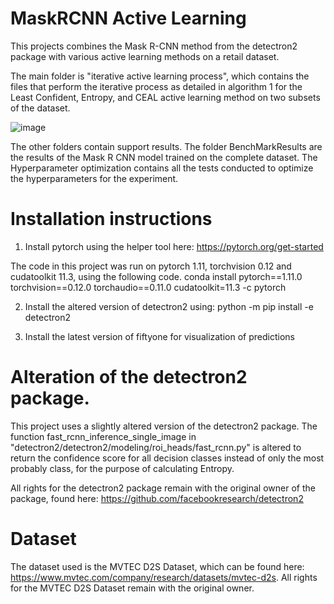 # MaskRCNN Active Learning
 This projects combines the Mask R-CNN method from the detectron2 package with various active learning methods on a retail dataset.

 The main folder is "iterative active learning process", which  contains the files that perform the iterative process as detailed in algorithm 1 for the Least Confident, Entropy, and CEAL active learning method on two subsets of the dataset.
 
![image](https://github.com/griffioens/Retail-Industry-MaskRCNN-and-Active-Learning/assets/91024075/240aacea-fe4f-4904-a622-17dd284732a0)


The other folders contain support results. The folder BenchMarkResults are the results of the Mask R CNN model trained on the complete dataset. The Hyperparameter optimization contains all the tests conducted to optimize the hyperparameters for the experiment. 

# Installation instructions
1. Install pytorch using the helper tool here: https://pytorch.org/get-started

The code in this project was run on pytorch 1.11, torchvision 0.12 and cudatoolkit 11.3, using the following code.
conda install pytorch==1.11.0 torchvision==0.12.0 torchaudio==0.11.0 cudatoolkit=11.3 -c pytorch

2. Install the altered version of detectron2 using:
python -m pip install -e detectron2


3. Install the latest version of fiftyone for visualization of predictions


# Alteration of the detectron2 package. 
This project uses a slightly altered version of the detectron2 package. The function fast_rcnn_inference_single_image in "detectron2/detectron2/modeling/roi_heads/fast_rcnn.py" is altered to return the confidence score for all decision classes instead of only the most probably class, for the purpose of calculating Entropy.

All rights for the detectron2 package remain with the original owner of the package, found here: https://github.com/facebookresearch/detectron2

# Dataset
The dataset used is the MVTEC D2S Dataset, which can be found here: https://www.mvtec.com/company/research/datasets/mvtec-d2s. All rights for the MVTEC D2S Dataset remain with the original owner. 
